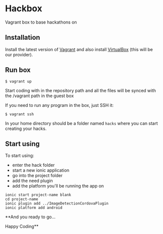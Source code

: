 # Hackbox
Vagrant box to base hackathons on

## Installation
Install the latest version of [Vagrant](https://www.vagrantup.com/downloads.html) and also install [VirtualBox](https://www.virtualbox.org/wiki/Downloads) (this will be our provider).


## Run box
```
$ vagrant up
```

Start coding with in the repository path and all the files will be synced with the /vagrant path in the guest box

If you need to run any program in the box, just SSH it:

```
$ vagrant ssh
```

In your home directory should be a folder named `hacks` where you can start creating your hacks.


## Start using
To start using:
- enter the hack folder
- start a new ionic application
- go into the project folder
- add the need plugin
- add the platform you'll be running the app on
```
ionic start project-name blank
cd project-name
ionic plugin add ../ImageDetectionCordovaPlugin
ionic platform add android
```
**And you ready to go...

Happy Coding**
